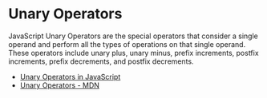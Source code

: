 # Unary Operators

JavaScript Unary Operators are the special operators that consider a single operand and perform all the types of operations on that single operand. These operators include unary plus, unary minus, prefix increments, postfix increments, prefix decrements, and postfix decrements.

- [Unary Operators in JavaScript](https://www.educba.com/unary-operators-in-javascript/)
- [Unary Operators - MDN](https://developer.mozilla.org/en-US/docs/Web/JavaScript/Reference/Operators#unary_operators)
